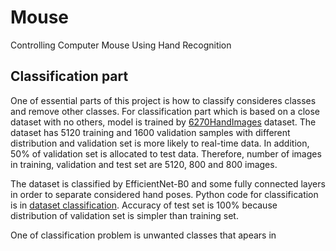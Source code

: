 # Mouse
Controlling Computer Mouse Using Hand Recognition


## Classification part
One of essential parts of this project is how to classify consideres classes and remove other classes. For classification part which is based on a close dataset with no others, model is trained by [6270HandImages](https://github.com/Youlenda/6720HandImages) dataset. The dataset has 5120 training and 1600 validation samples with different distribution and validation set is more likely to real-time data. In addition, 50% of validation set is allocated to test data. Therefore, number of images in training, validation and test set are 5120, 800 and 800 images.

The dataset is classified by EfficientNet-B0 and some fully connected layers in order to separate considered hand poses. Python code for classification is in [dataset classification](https://github.com/Youlenda/Mouse/blob/master/dataset_classification.ipynb). Accuracy of test set is 100% because distribution of 
validation set is simpler than training set.

One of classification problem is unwanted classes that apears in
